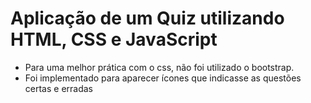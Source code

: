 # Aplicação de um Quiz utilizando HTML, CSS e JavaScript

- Para uma melhor prática com o css, não foi utilizado o bootstrap.
- Foi implementado para aparecer ícones que indicasse as questões certas e erradas

